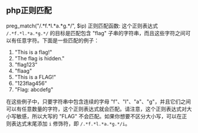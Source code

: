 ## **php正则匹配**

preg_match("/.\*f.\*l.\*a.\*g.\*/", $ip) 
正则匹配函数:
这个正则表达式 `/.*f.*l.*a.*g.*/` 的目标是匹配包含 "flag" 子串的字符串，而且这些字符之间可以有任意字符。下面是一些匹配的例子：

1. "This is a flag!"
2. "The flag is hidden."
3. "flag123"
4. "flaag"
5. "This is a FLAG!"
6. "123flag456"
7. "Flag: abcdefg"

在这些例子中，只要字符串中包含连续的字母 "f"、"l"、"a"、"g"，并且它们之间可以有任意数量的字符，这个正则表达式就会匹配。请注意，这个正则表达式对大小写敏感，所以大写的 "FLAG" 不会匹配。如果你想要不区分大小写，可以在正则表达式末尾添加 `i` 修饰符，即 `/.*f.*l.*a.*g.*/i`。

